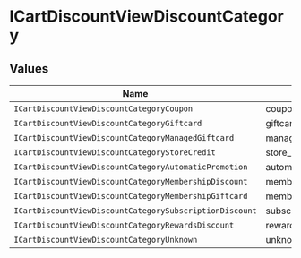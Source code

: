 # ICartDiscountViewDiscountCategory


## Values

| Name                                                    | Value                                                   |
| ------------------------------------------------------- | ------------------------------------------------------- |
| `ICartDiscountViewDiscountCategoryCoupon`               | coupon                                                  |
| `ICartDiscountViewDiscountCategoryGiftcard`             | giftcard                                                |
| `ICartDiscountViewDiscountCategoryManagedGiftcard`      | managed_giftcard                                        |
| `ICartDiscountViewDiscountCategoryStoreCredit`          | store_credit                                            |
| `ICartDiscountViewDiscountCategoryAutomaticPromotion`   | automatic_promotion                                     |
| `ICartDiscountViewDiscountCategoryMembershipDiscount`   | membership_discount                                     |
| `ICartDiscountViewDiscountCategoryMembershipGiftcard`   | membership_giftcard                                     |
| `ICartDiscountViewDiscountCategorySubscriptionDiscount` | subscription_discount                                   |
| `ICartDiscountViewDiscountCategoryRewardsDiscount`      | rewards_discount                                        |
| `ICartDiscountViewDiscountCategoryUnknown`              | unknown                                                 |